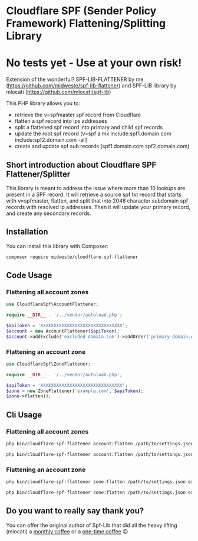 # Cloudflare SPF (Sender Policy Framework) Flattening/Splitting Library

# No tests yet - Use at your own risk!

Extension of the wonderful? SPF-LIB-FLATTENER by me (https://github.com/midweste/spf-lib-flattener) and SPF-LIB library by mlocati (https://github.com/mlocati/spf-lib)

This PHP library allows you to:

- retrieve the v=spfmaster spf record from Cloudflare
- flatten a spf record into ips addresses
- split a flattened spf record into primary and child spf records
- update the root spf record (v=spf a mx include:spf1.domain.com include:spf2.domain.com -all)
- create and update spf sub records (spf1.domain.com spf2.domain.com)

## Short introduction about Cloudflare SPF Flattener/Splitter

This library is meant to address the issue where more than 10 lookups are present in a SPF record. It will retrieve a source spf txt record that starts with v=spfmaster, flatten, and split that into 2048 character subdomain spf records with resolved ip addresses. Then it will update your primary record, and create any secondary records.

## Installation

You can install this library with Composer:

```sh
composer require midweste/cloudflare-spf-flattener
```

## Code Usage

### Flattening all account zones

```php
use CloudflareSpf\AccountFlattener;

require __DIR__ . '/../vendor/autoload.php';

$apiToken = 'XXXXXXXXXXXXXXXXXXXXXXXXXXXXXXX';
$account = new AccountFlattener($apiToken);
$account->addExclude('excluded-domain.com')->addOrder('primary-domain.com')->flatten();

```

### Flattening an account zone

```php
use CloudflareSpf\ZoneFlattener;

require __DIR__ . '/../vendor/autoload.php';

$apiToken = 'XXXXXXXXXXXXXXXXXXXXXXXXXXXXXXX';
$zone = new ZoneFlattener('example.com', $apiToken);
$zone->flatten();

```

## Cli Usage

### Flattening all account zones

```bash
php bin/cloudflare-spf-flattener account:flatten /path/to/settings.json
```

```bash
php bin/cloudflare-spf-flattener account:flatten /path/to/settings.json
```

### Flattening an account zone

```bash
php bin/cloudflare-spf-flattener zone:flatten /path/to/settings.json example.com
```

```bash
php bin/cloudflare-spf-flattener zone:flatten /path/to/settings.json example.com
```

## Do you want to really say thank you?

You can offer the original author of Spf-Lib that did all the heavy lifting (mlocati) a [monthly coffee](https://github.com/sponsors/mlocati) or a [one-time coffee](https://paypal.me/mlocati) :wink:
